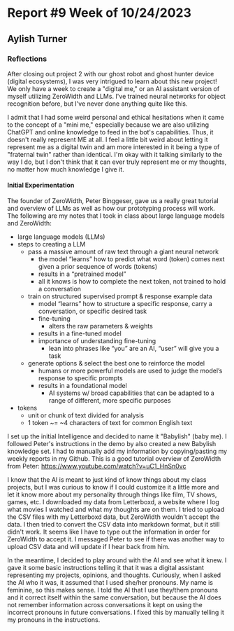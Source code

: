 # Report #9 Week of 10/24/2023

## Aylish Turner

### Reflections

After closing out project 2 with our ghost robot and ghost hunter device (digital ecosystems), I was very intrigued to learn about this new project! We only have a week to create a "digital me," or an AI assistant version of myself utilizing ZeroWidth and LLMs. I've trained neural networks for object recognition before, but I've never done anything quite like this.

I admit that I had some weird personal and ethical hesitations when it came to the concept of a "mini me," especially because we are also utilizing ChatGPT and online knowledge to feed in the bot's capabilities. Thus, it doesn't really represent ME at all. I feel a little bit weird about letting it represent me as a digital twin and am more interested in it being a type of "fraternal twin" rather than identical. I'm okay with it talking similarly to the way I do, but I don't think that it can ever truly represent me or my thoughts, no matter how much knowledge I give it.

#### Initial Experimentation

The founder of ZeroWidth, Peter Binggeser, gave us a really great tutorial and overview of LLMs as well as how our prototyping process will work. The following are my notes that I took in class about large language models and ZeroWidth:

- large language models (LLMs)
- steps to creating a LLM
    - pass a massive amount of raw text through a giant neural network
        - the model “learns” how to predict what word (token) comes next given a prior sequence of words (tokens)
        - results in a “pretrained model”
        - all it knows is how to complete the next token, not trained to hold a conversation
    - train on structured supervised prompt & response example data
        - model “learns” how to structure a specific response, carry a conversation, or specific desired task
        - fine-tuning
            - alters the raw parameters & weights
        - results in a fine-tuned model
        - importance of understanding fine-tuning
            - lean into phrases like “you” are an AI, “user” will give you a task
    - generate options & select the best one to reinforce the model
        - humans or more powerful models are used to judge the model’s response to specific prompts
        - results in a foundational model
            - AI systems w/ broad capabilities that can be adapted to a range of different, more specific purposes
- tokens
    - unit or chunk of text divided for analysis
    - 1 token ~= ~4 characters of text for common English text

I set up the initial Intelligence and decided to name it "Babylish" (baby me). I followed Peter's instructions in the demo by also created a new Babylish knowledge set. I had to manually add my information by copying/pasting my weekly reports in my Github. This is a good tutorial overview of ZeroWidth from Peter: https://www.youtube.com/watch?v=uC1_HnSn0vc

I know that the AI is meant to just kind of know things about my class projects, but I was curious to know if I could customize it a little more and let it know more about my personality through things like film, TV shows, games, etc. I downloaded my data from Letterboxd, a website where I log what movies I watched and what my thoughts are on them. I tried to upload the CSV files with my Letterboxd data, but ZeroWidth wouldn't accept the data. I then tried to convert the CSV data into markdown format, but it still didn't work. It seems like I have to type out the information in order for ZeroWidth to accept it. I messaged Peter to see if there was another way to upload CSV data and will update if I hear back from him.

In the meantime, I decided to play around with the AI and see what it knew. I gave it some basic instructions telling it that it was a digital assistant representing my projects, opinions, and thoughts. Curiously, when I asked the AI who it was, it assumed that I used she/her pronouns. My name is feminine, so this makes sense. I told the AI that I use they/them pronouns and it correct itself within the same conversation, but because the AI does not remember information across conversations it kept on using the incorrect pronouns in future conversations. I fixed this by manually telling it my pronouns in the instructions.

![]()
